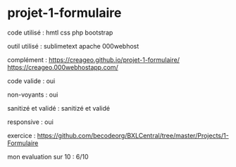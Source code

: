 # projet-1-formulaire

code utilisé : hmtl css php bootstrap

outil utilisé : sublimetext apache 000webhost 

complément : https://creageo.github.io/projet-1-formulaire/ https://creageo.000webhostapp.com/

code valide : oui

non-voyants : oui

sanitizé et validé : sanitizé et validé

responsive : oui

exercice : https://github.com/becodeorg/BXLCentral/tree/master/Projects/1-Formulaire

mon evaluation sur 10 : 6/10
